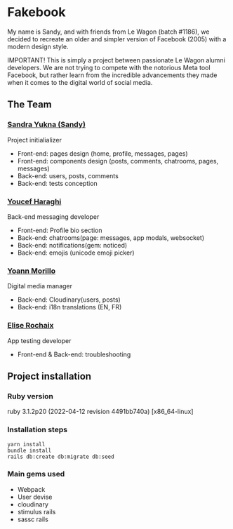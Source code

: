 # Fakebook

My name is Sandy, and with friends from Le Wagon (batch #1186), we decided to recreate an older and simpler version of Facebook (2005) with a modern design style.

IMPORTANT!
This is simply a project between passionate Le Wagon alumni developers. We are not trying to compete with the notorious Meta tool Facebook, but rather learn from the incredible advancements they made when it comes to the digital world of social media.

## The Team

### [Sandra Yukna (Sandy)](https://github.com/SandyBlueBee)
Project initialializer
* Front-end: pages design (home, profile, messages, pages)
* Front-end: components design (posts, comments, chatrooms, pages, messages)
* Back-end: users, posts, comments
* Back-end: tests conception

### [Youcef Haraghi](https://github.com/Bakayouyou)
Back-end messaging developer
* Front-end: Profile bio section
* Back-end: chatrooms(page: messages, app modals, websocket)
* Back-end: notifications(gem: noticed)
* Back-end: emojis (unicode emoji picker)

### [Yoann Morillo](https://github.com/yoann69)
Digital media manager
* Back-end: Cloudinary(users, posts)
* Back-end: i18n translations (EN, FR)

### [Elise Rochaix](https://github.com/E-Rx)
App testing developer
* Front-end & Back-end: troubleshooting

## Project installation

### Ruby version
ruby 3.1.2p20 (2022-04-12 revision 4491bb740a) [x86_64-linux]

### Installation steps
```
yarn install
bundle install
rails db:create db:migrate db:seed
```

### Main gems used
* Webpack
* User devise
* cloudinary
* stimulus rails
* sassc rails
